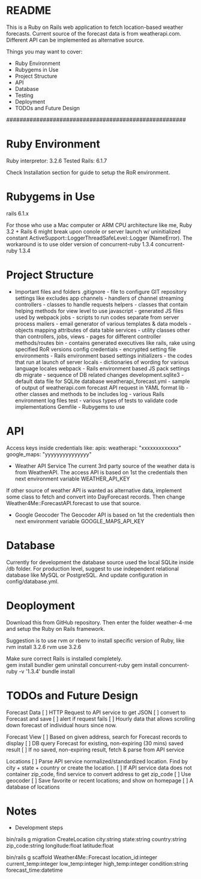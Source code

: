 # README

This is a Ruby on Rails web application to fetch location-based weather forecasts.  Current source of the forecast data is from weatherapi.com.  Different API can be implemented as alternative source.

Things you may want to cover:
* Ruby Environment
* Rubygems in Use
* Project Structure
* API
* Database
* Testing
* Deployment
* TODOs and Future Design

######################################################

# Ruby Environment
Ruby interpretor: 3.2.6 Tested
Rails: 6.1.7

Check Installation section for guide to setup the RoR environment.

# Rubygems in Use
rails 6.1.x

For those who use a Mac computer or ARM CPU architecture like me, 
Ruby 3.2 + Rails 6 might break upon conole or server launch w/ 
uninitialized constant ActiveSupport::LoggerThreadSafeLevel::Logger (NameError).
The workaround is to use older version of concurrent-ruby 1.3.4
concurrent-ruby 1.3.4

# Project Structure
* Important files and folders
.gitignore - file to configure GIT repository settings like excludes
app
  channels - handlers of channel streaming 
  controllers - classes to handle requests
  helpers - classes that contain helping methods for view level to use
  javascript - generated JS files used by webpack 
  jobs - scripts to run codes separate from server process
  mailers - email generator of various templates & data
  models - objects mapping attributes of data table
  services - utility classes other than controllers, jobs,
  views - pages for different controller methods/routes
bin - contains generated executives like rails, rake using specified RoR versions
config
  credentials - encrypted setting file
  environments - Rails environment based settings
  initializers - the codes that run at launch of server
  locals - dictionaries of wording for various language locales
  webpack - Rails environment based JS pack settings
db
  migrate - sequence of DB related changes
  development.sqlite3 - default data file for SQLite database
  weatherapi_forecast.yml - sample of output of weatherapi.com forecast API request in YAML format
lib - other classes and methods to be includes
log - various Rails environment log files
test - various types of tests to validate code implementations
Gemfile - Rubygems to use

# API

Access keys inside credentials like:
apis:
  weatherapi: "xxxxxxxxxxxxx"
  google_maps: "yyyyyyyyyyyyyyy"

* Weather API Service
The current 3rd party source of the weather data is from WeatherAPI.  The access API is based on
1st the credentials then next environment variable WEATHER_API_KEY

If other source of weather API is wanted as alternative data, implement some class to fetch and 
convert into DayForecast records.  Then change Weather4Me::ForecastAPI.forecast to use that source.

* Google Geocoder
The Geocoder API is based on 1st the credentials then next environment variable GOOGLE_MAPS_API_KEY


# Database
Currently for development the database source used the local SQLite inside /db folder.
For production level, suggest to use independent relational database like MySQL or PostgreSQL.  And update configuration in config/database.yml.

# Deoployment

Download this from GitHub repository.  Then enter the folder weather-4-me and 
setup the Ruby on Rails framework.

Suggestion is to use rvm or rbenv to install specific version of Ruby, like
rvm install 3.2.6
rvm use 3.2.6

Make sure correct Rails is installed completely.  
gem install bundler
gem uninstall concurrent-ruby
gem install concurrent-ruby -v '1.3.4'
bundle install


# TODOs and Future Design

Forecast Data
[ ] HTTP Request to API service to get JSON
  [ ] convert to Forecast and save
  [ ] alert if request fails
[ ] Hourly data that allows scrolling down forecast of individual hours since now.

Forecast View
[ ] Based on given address, search for Forecast records to display
  [ ] DB query Forecast for existing, non-expiring (30 mins) saved result
  [ ] If no saved, non-expiring result, fetch & parse from API service

Locations
[ ] Parse API service normalized/standardized location.  Find by city + state + country or create the location.
[ ] If API service data does not container zip_code, find service to convert address to get zip_code
  [ ] Use geocoder
[ ] Save favorite or recent locations; and show on homepage
[ ] A database of locations 


# Notes

* Development steps

bin/rails g migration CreateLocation city:string state:string country:string zip_code:string longitude:float latitude:float

bin/rails g scaffold Weather4Me::Forecast location_id:integer current_temp:integer low_temp:integer high_temp:integer condition:string forecast_time:datetime
